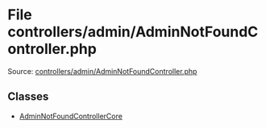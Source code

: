 File controllers/admin/AdminNotFoundController.php
=========

Source: [controllers/admin/AdminNotFoundController.php](https://github.com/PrestaShop/PrestaShop/blob/1.5.5.0/controllers/admin/AdminNotFoundController.php)


Classes
-------

* [AdminNotFoundControllerCore](class.AdminNotFoundControllerCore.md)

